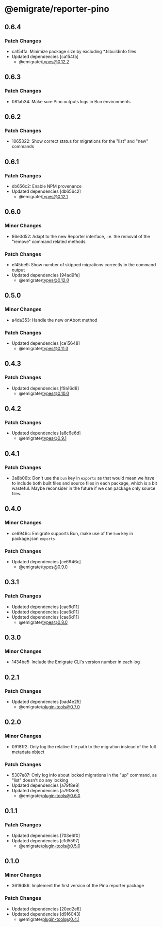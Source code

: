 # @emigrate/reporter-pino

## 0.6.4

### Patch Changes

- ca154fa: Minimize package size by excluding \*.tsbuildinfo files
- Updated dependencies [ca154fa]
  - @emigrate/types@0.12.2

## 0.6.3

### Patch Changes

- 081ab34: Make sure Pino outputs logs in Bun environments

## 0.6.2

### Patch Changes

- 1065322: Show correct status for migrations for the "list" and "new" commands

## 0.6.1

### Patch Changes

- db656c2: Enable NPM provenance
- Updated dependencies [db656c2]
  - @emigrate/types@0.12.1

## 0.6.0

### Minor Changes

- 86e0d52: Adapt to the new Reporter interface, i.e. the removal of the "remove" command related methods

### Patch Changes

- ef45be9: Show number of skipped migrations correctly in the command output
- Updated dependencies [94ad9fe]
  - @emigrate/types@0.12.0

## 0.5.0

### Minor Changes

- a4da353: Handle the new onAbort method

### Patch Changes

- Updated dependencies [ce15648]
  - @emigrate/types@0.11.0

## 0.4.3

### Patch Changes

- Updated dependencies [f9a16d8]
  - @emigrate/types@0.10.0

## 0.4.2

### Patch Changes

- Updated dependencies [a6c6e6d]
  - @emigrate/types@0.9.1

## 0.4.1

### Patch Changes

- 3a8b06b: Don't use the `bun` key in `exports` as that would mean we have to include both built files and source files in each package, which is a bit wasteful. Maybe reconsider in the future if we can package only source files.

## 0.4.0

### Minor Changes

- ce6946c: Emigrate supports Bun, make use of the `bun` key in package.json `exports`

### Patch Changes

- Updated dependencies [ce6946c]
  - @emigrate/types@0.9.0

## 0.3.1

### Patch Changes

- Updated dependencies [cae6d11]
- Updated dependencies [cae6d11]
- Updated dependencies [cae6d11]
  - @emigrate/types@0.8.0

## 0.3.0

### Minor Changes

- 1434be5: Include the Emigrate CLI's version number in each log

## 0.2.1

### Patch Changes

- Updated dependencies [bad4e25]
  - @emigrate/plugin-tools@0.7.0

## 0.2.0

### Minor Changes

- 09181f2: Only log the relative file path to the migration instead of the full metadata object

### Patch Changes

- 5307e87: Only log info about locked migrations in the "up" command, as "list" doesn't do any locking
- Updated dependencies [a79f8e8]
- Updated dependencies [a79f8e8]
  - @emigrate/plugin-tools@0.6.0

## 0.1.1

### Patch Changes

- Updated dependencies [703e6f0]
- Updated dependencies [c1d5597]
  - @emigrate/plugin-tools@0.5.0

## 0.1.0

### Minor Changes

- 3619d86: Implement the first version of the Pino reporter package

### Patch Changes

- Updated dependencies [20ed2e8]
- Updated dependencies [d916043]
  - @emigrate/plugin-tools@0.4.1
